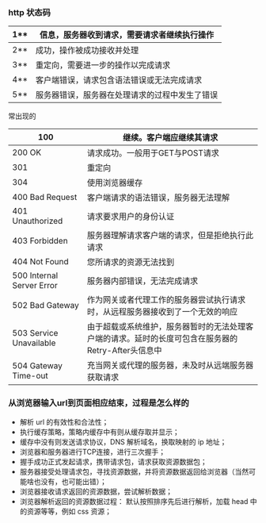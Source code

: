 ### http 状态码

| 1**  | 信息，服务器收到请求，需要请求者继续执行操作   |
| ---- | ---------------------------------------------- |
| 2**  | 成功，操作被成功接收并处理                     |
| 3**  | 重定向，需要进一步的操作以完成请求             |
| 4**  | 客户端错误，请求包含语法错误或无法完成请求     |
| 5**  | 服务器错误，服务器在处理请求的过程中发生了错误 |

常出现的

| 100                       | 继续。客户端应继续其请求                                     |
| ------------------------- | ------------------------------------------------------------ |
| 200 OK                    | 请求成功。一般用于GET与POST请求                              |
| 301                       | 重定向                                                       |
| 304                       | 使用浏览器缓存                                               |
| 400 Bad Request           | 客户端请求的语法错误，服务器无法理解                         |
| 401 Unauthorized          | 请求要求用户的身份认证                                       |
| 403 Forbidden             | 服务器理解请求客户端的请求，但是拒绝执行此请求               |
| 404 Not Found             | 您所请求的资源无法找到                                       |
| 500 Internal Server Error | 服务器内部错误，无法完成请求                                 |
| 502 Bad Gateway           | 作为网关或者代理工作的服务器尝试执行请求时，从远程服务器接收到了一个无效的响应 |
| 503 Service Unavailable   | 由于超载或系统维护，服务器暂时的无法处理客户端的请求。延时的长度可包含在服务器的Retry-After头信息中 |
| 504 Gateway Time-out      | 充当网关或代理的服务器，未及时从远端服务器获取请求           |

### 从浏览器输入url到页面相应结束，过程是怎么样的

* 解析 url 的有效性和合法性；
* 执行缓存策略，策略内缓存中有则从缓存取并显示；
* 缓存中没有则发送请求协议，DNS 解析域名，换取映射的 ip 地址；
* 浏览器和服务器进行TCP连接，进行三次握手；
* 握手成功正式发起请求，携带请求包，请求获取资源数据包；
* 服务器接受处理请求包，寻找资源数据，并将资源数据返回给浏览器（当然可能啥也没有，也可能出错）；
* 浏览器接收请求返回的资源数据，尝试解析数据；
* 浏览器解析返回的资源数据过程： 默认按照排序先后进行解析，加载 head 中的资源等等，例如 css 资源；
